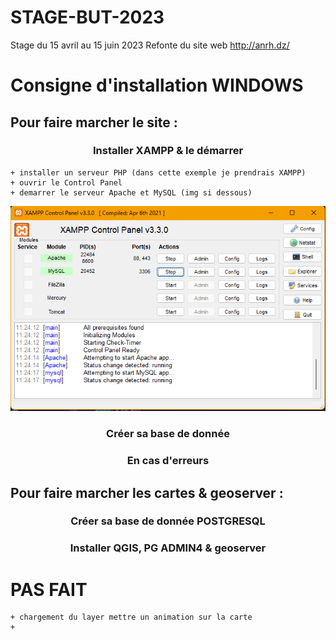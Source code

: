 # STAGE-BUT-2023
Stage du 15 avril au 15 juin 2023
Refonte du site web http://anrh.dz/

# Consigne d'installation WINDOWS

## Pour faire marcher le site :
### <center> **Installer XAMPP & le démarrer** </center>
    + installer un serveur PHP (dans cette exemple je prendrais XAMPP)
    + ouvrir le Control Panel
    + demarrer le serveur Apache et MySQL (img si dessous)
![Ceci est un exemple d’image](./img_readme/xampp_control_panel_active.png)

### <center> **Créer sa base de donnée** </center>


### <center> **En cas d'erreurs** </center>





## Pour faire marcher les cartes & geoserver :
### <center> **Créer sa base de donnée POSTGRESQL** </center>

### <center> **Installer QGIS, PG ADMIN4 & geoserver** </center>

# PAS FAIT
    + chargement du layer mettre un animation sur la carte
    + 